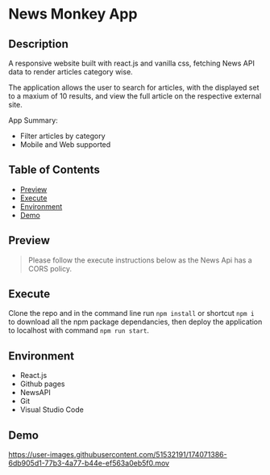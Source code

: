 # News Monkey App

## Description
A responsive website built with react.js and vanilla css, fetching News API data to render articles category wise.

The application allows the user to search for articles, with the displayed set to a maxium of 10 results, and view the full article on the respective external site.

App Summary:
* Filter articles by category 
* Mobile and Web supported

## Table of Contents
- [Preview](#Preview)
- [Execute](#Execute)
- [Environment](#Environment)
- [Demo](#Demo)

## Preview

> Please follow the execute instructions below as the News Api has a CORS policy.

## Execute
Clone the repo and in the command line run `npm install` or shortcut `npm i` to download all the npm package dependancies, then deploy the application to localhost with command `npm run start`.

## Environment
* React.js
* Github pages
* NewsAPI
* Git
* Visual Studio Code

## Demo

https://user-images.githubusercontent.com/51532191/174071386-6db905d1-77b3-4a77-b44e-ef563a0eb5f0.mov


